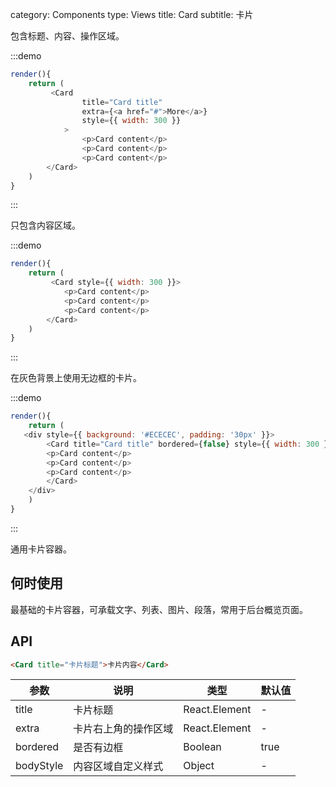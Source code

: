 category: Components
type: Views
title: Card
subtitle: 卡片

包含标题、内容、操作区域。

:::demo 
```js
render(){
    return (
         <Card
                title="Card title"
                extra={<a href="#">More</a>}
                style={{ width: 300 }}
            >
                <p>Card content</p>
                <p>Card content</p>
                <p>Card content</p>
        </Card>
    )
}
```
:::

只包含内容区域。

:::demo 
```js
render(){
    return (
         <Card style={{ width: 300 }}>
            <p>Card content</p>
            <p>Card content</p>
            <p>Card content</p>
        </Card>
    )
}
```
:::

在灰色背景上使用无边框的卡片。

:::demo 
```js
render(){
    return (
   <div style={{ background: '#ECECEC', padding: '30px' }}>
        <Card title="Card title" bordered={false} style={{ width: 300 }}>
        <p>Card content</p>
        <p>Card content</p>
        <p>Card content</p>
        </Card>
    </div>
    )
}
```
:::

通用卡片容器。

## 何时使用

最基础的卡片容器，可承载文字、列表、图片、段落，常用于后台概览页面。

## API

```html
<Card title="卡片标题">卡片内容</Card>
```

| 参数     | 说明           | 类型     | 默认值       |
|----------|----------------|----------|--------------|
| title    | 卡片标题 | React.Element   |  -  |
| extra    | 卡片右上角的操作区域 | React.Element   | - |
| bordered | 是否有边框 | Boolean   |  true  |
| bodyStyle | 内容区域自定义样式 | Object   |  -  |
